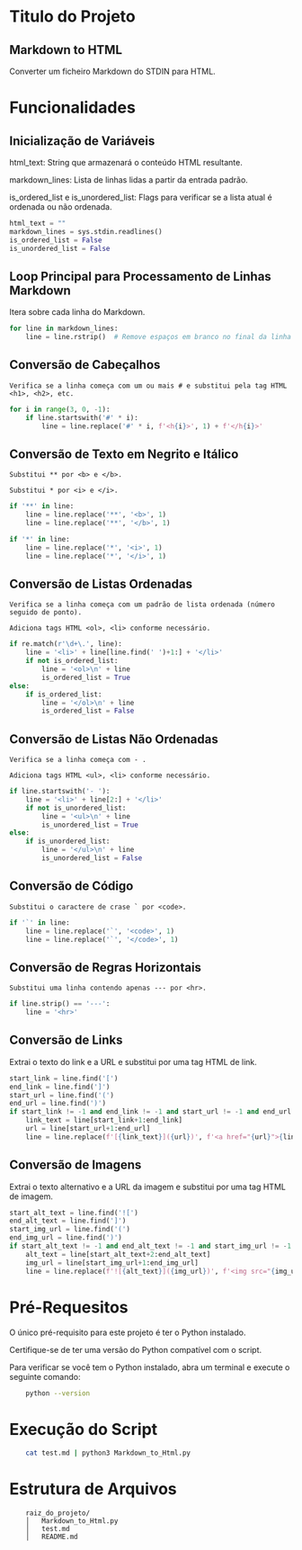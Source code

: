 
# Titulo do Projeto

## Markdown to HTML

Converter um ficheiro Markdown do STDIN para HTML.

# Funcionalidades

## Inicialização de Variáveis

html_text: String que armazenará o conteúdo HTML resultante.

markdown_lines: Lista de linhas lidas a partir da entrada padrão.

is_ordered_list e is_unordered_list: Flags para verificar se a lista atual é ordenada ou não ordenada.

```python
html_text = ""
markdown_lines = sys.stdin.readlines()
is_ordered_list = False
is_unordered_list = False
```

## Loop Principal para Processamento de Linhas Markdown

Itera sobre cada linha do Markdown.

```python
for line in markdown_lines:
    line = line.rstrip()  # Remove espaços em branco no final da linha
```

## Conversão de Cabeçalhos
```
Verifica se a linha começa com um ou mais # e substitui pela tag HTML <h1>, <h2>, etc.
```
```python
for i in range(3, 0, -1):
    if line.startswith('#' * i):
        line = line.replace('#' * i, f'<h{i}>', 1) + f'</h{i}>'
```

## Conversão de Texto em Negrito e Itálico
```
Substitui ** por <b> e </b>.

Substitui * por <i> e </i>.
```

```python
if '**' in line:
    line = line.replace('**', '<b>', 1)
    line = line.replace('**', '</b>', 1)

if '*' in line:
    line = line.replace('*', '<i>', 1)
    line = line.replace('*', '</i>', 1)
```

## Conversão de Listas Ordenadas

```
Verifica se a linha começa com um padrão de lista ordenada (número seguido de ponto).

Adiciona tags HTML <ol>, <li> conforme necessário.
```

```python
if re.match(r'\d+\.', line):
    line = '<li>' + line[line.find(' ')+1:] + '</li>'
    if not is_ordered_list:
        line = '<ol>\n' + line
        is_ordered_list = True
else:
    if is_ordered_list:
        line = '</ol>\n' + line
        is_ordered_list = False
```

## Conversão de Listas Não Ordenadas

```
Verifica se a linha começa com - .

Adiciona tags HTML <ul>, <li> conforme necessário.
```

```python
if line.startswith('- '):
    line = '<li>' + line[2:] + '</li>'
    if not is_unordered_list:
        line = '<ul>\n' + line
        is_unordered_list = True
else:
    if is_unordered_list:
        line = '</ul>\n' + line
        is_unordered_list = False
```

## Conversão de Código

```
Substitui o caractere de crase ` por <code>.
```

```python
if '`' in line:
    line = line.replace('`', '<code>', 1)
    line = line.replace('`', '</code>', 1)
```

## Conversão de Regras Horizontais

```
Substitui uma linha contendo apenas --- por <hr>.
```

```python
if line.strip() == '---':
    line = '<hr>'
```


## Conversão de Links

Extrai o texto do link e a URL e substitui por uma tag HTML de link.

```python
start_link = line.find('[')
end_link = line.find(']')
start_url = line.find('(')
end_url = line.find(')')
if start_link != -1 and end_link != -1 and start_url != -1 and end_url != -1:
    link_text = line[start_link+1:end_link]
    url = line[start_url+1:end_url]
    line = line.replace(f'[{link_text}]({url})', f'<a href="{url}">{link_text}</a>')
```

## Conversão de Imagens

Extrai o texto alternativo e a URL da imagem e substitui por uma tag HTML de imagem.

```python
start_alt_text = line.find('![')
end_alt_text = line.find(']')
start_img_url = line.find('(')
end_img_url = line.find(')')
if start_alt_text != -1 and end_alt_text != -1 and start_img_url != -1 and end_img_url != -1:
    alt_text = line[start_alt_text+2:end_alt_text]
    img_url = line[start_img_url+1:end_img_url]
    line = line.replace(f'![{alt_text}]({img_url})', f'<img src="{img_url}" alt="{alt_text}"/>')
```

# Pré-Requesitos

O único pré-requisito para este projeto é ter o Python instalado.

Certifique-se de ter uma versão do Python compatível com o script. 

Para verificar se você tem o Python instalado, abra um terminal e execute o seguinte comando:

```bash
    python --version
```

# Execução do Script

```bash
    cat test.md | python3 Markdown_to_Html.py
```

# Estrutura de Arquivos
```
    raiz_do_projeto/
    │   Markdown_to_Html.py
    │   test.md
    │   README.md
```
